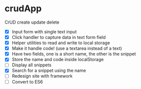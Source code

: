 # crudApp
CrUD create update delete

- [x] Input form with single text input
- [x] Click handler to capture data in text form field
- [x] Helper utilities to read and write to local storage
- [x] Make it handle code! (use a textarea instead of a text)
- [x] Have two fields, one is a short name, the other is the snippet
- [x] Store the name and code inside localStorage
- [ ] Display all snippets
- [x] Search for a snippet using the name
- [ ] Redesign site with framework
- [ ] Convert to ES6
